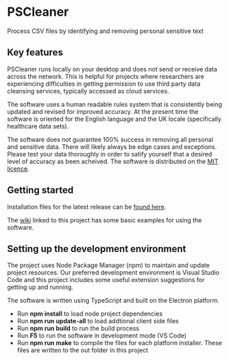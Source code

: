 # PSCleaner

Process CSV files by identifying and removing personal sensitive text

## Key features

PSCleaner runs locally on your desktop and does not send or receive data across the network. This is helpful for projects where researchers are experiencing difficulties in getting permission to use third party data cleansing services, typically accessed as cloud services.

The software uses a human readable rules system that is consistently being updated and revised for improved accuracy. At the present time the software is oriented for the English language and the UK locale (specifically healthcare data sets).

The software does not guarantee 100% success in removing all personal and sensitive data. There will likely always be edge cases and exceptions. Please test your data thoroughly in order to satify yourself that a desired level of accuracy as been acheived. The software is distributed on the [MIT licence](https://opensource.org/licenses/MIT).

## Getting started

Installation files for the latest release can be [found here](https://github.com/NELCSU/PSCleaner/releases).

The [wiki](https://github.com/NELCSU/PSCleaner/wiki) linked to this project has some basic examples for using the software.

## Setting up the development environment

The project uses Node Package Manager (npm) to maintain and update project resources. Our preferred development environment is Visual Studio Code and this project includes some useful extension suggestions for getting up and running.

The software is written using TypeScript and built on the Electron platform.

* Run **npm install** to load node project dependencies
* Run **npm run update-all** to load addtional client side files
* Run **npm run build** to run the build process
* Run **F5** to run the software in development mode (VS Code)
* Run **npm run make** to compile the files for each platform installer. These files are written to the out folder in this project
